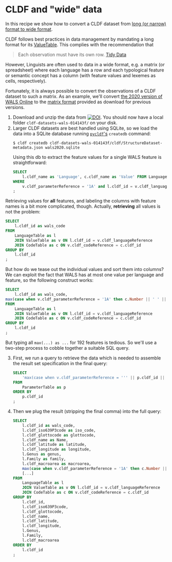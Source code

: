 # CLDF and "wide" data

In this recipe we show how to convert a CLDF dataset from [long (or narrow) format to wide format](https://en.wikipedia.org/wiki/Wide_and_narrow_data).

CLDF follows best practices in data management by mandating a long format for its [ValueTable](https://github.com/cldf/cldf/tree/master/components/values).
This complies with the recommendation that

> Each observation must have its own row. [Tidy Data](https://r4ds.had.co.nz/tidy-data.html#tidy-data-1)

However, Linguists are often used to data in a wide format, e.g. a matrix (or spreadsheet) where each language has a row and
each typological feature or semantic concept has a column (with feature values and lexemes as cells, respectively).

Fortunately, it is always possible to convert the observations of a CLDF dataset to such a matrix. As an example, we'll
convert [the 2020 version of WALS Online](https://doi.org/10.5281/zenodo.3731125) to the
[matrix format](https://cdstar.shh.mpg.de/bitstreams/EAEA0-7269-77E5-3E10-0/wals_language.csv.zip) provided
as download for previous versions.

1. Download and unzip the data from [![DOI](https://zenodo.org/badge/DOI/10.5281/zenodo.3731125.svg)](https://doi.org/10.5281/zenodo.3731125).
   You should now have a local folder `cldf-datasets-wals-014143f/` on your disk.
2. Larger CLDF datasets are best handled using SQLite, so we load the data into a SQLite database running [`pycldf`'s](https://github.com/cldf/pycldf)
   `createdb` command:
   ```
   $ cldf createdb cldf-datasets-wals-014143f/cldf/StructureDataset-metadata.json wals2020.sqlite
   ```
   Using this db to extract the feature values for a single WALS feature is straightforward:
   ```sql
   SELECT
       l.cldf_name as 'Language', c.cldf_name as 'Value' FROM LanguageTable as l, ValueTable as v, CodeTable as c 
   WHERE 
       v.cldf_parameterReference = '1A' and l.cldf_id = v.cldf_languageReference and v.cldf_codeReference = c.cldf_id
   ;
   ```

Retrieving values for **all** features, and labeling the columns with feature names is a bit more complicated, though.
Actually, **retrieving** all values is not the problem:
```sql
SELECT
    l.cldf_id as wals_code
FROM
    LanguageTable as l
    JOIN ValueTable as v ON l.cldf_id = v.cldf_languageReference
    JOIN CodeTable as c ON v.cldf_codeReference = c.cldf_id
GROUP BY
    l.cldf_id
;
```
But how do we tease out the individual values and sort them into columns? We can exploit the fact that WALS has at most one
value per language and feature, so the following construct works:
```sql
SELECT
    l.cldf_id as wals_code,
max(case when v.cldf_parameterReference = '1A' then c.Number || ' ' || c.cldf_name end) as '1A Consonant Inventories'
FROM
    LanguageTable as l
    JOIN ValueTable as v ON l.cldf_id = v.cldf_languageReference
    JOIN CodeTable as c ON v.cldf_codeReference = c.cldf_id
GROUP BY
    l.cldf_id
;
```
But typing all `max(...) as ...` for 192 features is tedious.
So we'll use a two-step process to cobble together a suitable SQL query.

3. First, we run a query to retrieve the data which is needed to assemble the result set specification in the final query:
   ```sql
   SELECT
       'max(case when v.cldf_parameterReference = ''' || p.cldf_id || ''' then c.Number || '' '' || c.cldf_name end) as ''' || p.cldf_id || ' ' || replace(p.cldf_name, '''', '"') || ''','
   FROM
       ParameterTable as p
   ORDER BY
       p.cldf_id
   ;
   ```
4. Then we plug the result (stripping the final comma) into the full query:
   ```sql
   SELECT
       l.cldf_id as wals_code,
       l.cldf_iso639P3code as iso_code,
       l.cldf_glottocode as glottocode,
       l.cldf_name as Name,
       l.cldf_latitude as latitude,
       l.cldf_longitude as longitude,
       l.Genus as genus,
       l.Family as family,
       l.cldf_macroarea as macroarea,
       max(case when v.cldf_parameterReference = '1A' then c.Number || ' ' || c.cldf_name end) as '1A Consonant Inventories',
       [...]
   FROM
       LanguageTable as l
       JOIN ValueTable as v ON l.cldf_id = v.cldf_languageReference
       JOIN CodeTable as c ON v.cldf_codeReference = c.cldf_id
   GROUP BY
       l.cldf_id,
       l.cldf_iso639P3code,
       l.cldf_glottocode,
       l.cldf_name,
       l.cldf_latitude,
       l.cldf_longitude,
       l.Genus,
       l.Family,
       l.cldf_macroarea
   ORDER BY
       l.cldf_id
   ;
   ```
